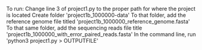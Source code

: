 To run: 
Change line 3 of project1.py to the proper path for where the project is located
Create folder 'project1b_1000000-data'
To that folder, add the reference genome file titled 'project1b_1000000_reference_genome.fasta'
To that same folder, add the sequencing reads file title 'project1b_1000000_with_error_paired_reads.fasta'
In the command line, run 'python3 project1.py > OUTPUTFILE'